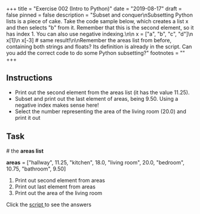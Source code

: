 +++
title = "Exercise 002 (Intro to Python)"
date = "2019-08-17"
draft = false
pinned = false
description = "Subset and conquer\nSubsetting Python lists is a piece of cake. Take the code sample below, which creates a list x and then selects \"b\" from it. Remember that this is the second element, so it has index 1. You can also use negative indexing.\n\n  x = [\"a\", \"b\", \"c\", \"d\"]\n  x[1]\n  x[-3] # same result!\n\nRemember the areas list from before, containing both strings and floats? Its definition is already in the script. Can you add the correct code to do some Python subsetting?"
footnotes = ""
+++
## Instructions

* Print out the second element from the areas list (it has the value 11.25).
* Subset and print out the last element of areas, being 9.50. Using a negative index makes sense here!
* Select the number representing the area of the living room (20.0) and print it out

## Task

\# the **areas list**

**areas** = \["hallway", 11.25, "kitchen", 18.0, "living room", 20.0, "bedroom", 10.75, "bathroom", 9.50]

1. Print out second element from areas
2. Print out last element from areas
3. Print out the area of the living room

Click the [script ](https://github.com/chiarabdy/IntroToPythonExercises/blob/master/scripts/Exercise002.py)to see the answers
